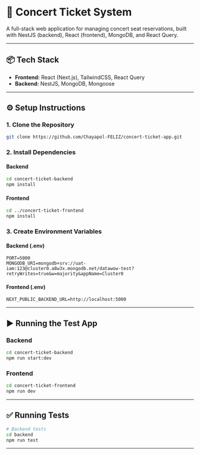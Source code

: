 # 🎫 Concert Ticket System

A full-stack web application for managing concert seat reservations, built with NestJS (backend), React (frontend), MongoDB, and React Query.

---

## 📦 Tech Stack

- **Frontend:** React (Next.js), TailwindCSS, React Query
- **Backend:** NestJS, MongoDB, Mongoose

---

## ⚙️ Setup Instructions

### 1. Clone the Repository

```bash
git clone https://github.com/Chayapol-FELIZ/concert-ticket-app.git
```

### 2. Install Dependencies

#### Backend

```bash
cd concert-ticket-backend
npm install
```

#### Frontend

```bash
cd ../concert-ticket-frontend
npm install
```

### 3. Create Environment Variables

#### Backend (.env)

```
PORT=5000
MONGODB_URI=mongodb+srv://uat-iam:123@cluster0.a8w3x.mongodb.net/datawow-test?retryWrites=true&w=majority&appName=Cluster0
```

#### Frontend (.env)

```
NEXT_PUBLIC_BACKEND_URL=http://localhost:5000
```

---

## ▶️ Running the Test App

### Backend

```bash
cd concert-ticket-backend
npm run start:dev
```

### Frontend

```bash
cd concert-ticket-frontend
npm run dev
```

---

## ✅ Running Tests

```bash
# Backend tests
cd backend
npm run test
```

---
